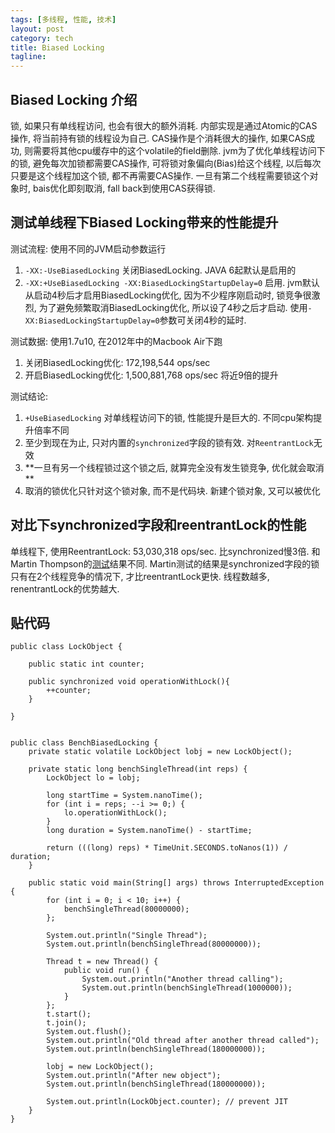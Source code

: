 ```yaml
---
tags: [多线程, 性能, 技术]
layout: post
category: tech
title: Biased Locking
tagline: 
---
```


Biased Locking 介绍
----

锁, 如果只有单线程访问, 也会有很大的额外消耗. 内部实现是通过Atomic的CAS操作, 将当前持有锁的线程设为自己. CAS操作是个消耗很大的操作, 如果CAS成功, 则需要将其他cpu缓存中的这个volatile的field删除. jvm为了优化单线程访问下的锁, 避免每次加锁都需要CAS操作, 可将锁对象偏向(Bias)给这个线程, 以后每次只要是这个线程加这个锁, 都不再需要CAS操作. 一旦有第二个线程需要锁这个对象时, bais优化即刻取消, fall back到使用CAS获得锁.

测试单线程下Biased Locking带来的性能提升
----

测试流程: 使用不同的JVM启动参数运行

1. `-XX:-UseBiasedLocking` 关闭BiasedLocking. JAVA 6起默认是启用的
2. `-XX:+UseBiasedLocking -XX:BiasedLockingStartupDelay=0` 启用. jvm默认从启动4秒后才启用BiasedLocking优化, 因为不少程序刚启动时, 锁竞争很激烈, 为了避免频繁取消BiasedLocking优化, 所以设了4秒之后才启动. 使用`-XX:BiasedLockingStartupDelay=0`参数可关闭4秒的延时.

测试数据: 使用1.7u10, 在2012年中的Macbook Air下跑

1. 关闭BiasedLocking优化: 172,198,544 ops/sec
2. 开启BiasedLocking优化: 1,500,881,768 ops/sec 将近9倍的提升

测试结论:

1. `+UseBiasedLocking` 对单线程访问下的锁, 性能提升是巨大的. 不同cpu架构提升倍率不同
2. 至少到现在为止, 只对内置的`synchronized`字段的锁有效. 对`ReentrantLock`无效
3. **一旦有另一个线程锁过这个锁之后, 就算完全没有发生锁竞争, 优化就会取消 **
4. 取消的锁优化只针对这个锁对象, 而不是代码块. 新建个锁对象, 又可以被优化

对比下synchronized字段和reentrantLock的性能
----

单线程下, 使用ReentrantLock: 53,030,318 ops/sec. 比synchronized慢3倍. 和Martin Thompson的[测试](http://mechanical-sympathy.blogspot.com/2011/11/biased-locking-osr-and-benchmarking-fun.html)结果不同. Martin测试的结果是synchronized字段的锁只有在2个线程竞争的情况下, 才比reentrantLock更快. 线程数越多, renentrantLock的优势越大.


贴代码
---


    public class LockObject {

        public static int counter;
        
        public synchronized void operationWithLock(){
            ++counter;
        }
        
    }


    public class BenchBiasedLocking {
        private static volatile LockObject lobj = new LockObject();

        private static long benchSingleThread(int reps) {
            LockObject lo = lobj;

            long startTime = System.nanoTime();
            for (int i = reps; --i >= 0;) {
                lo.operationWithLock();
            }
            long duration = System.nanoTime() - startTime;
            
            return (((long) reps) * TimeUnit.SECONDS.toNanos(1)) / duration;
        }

        public static void main(String[] args) throws InterruptedException {
            for (int i = 0; i < 10; i++) {
                benchSingleThread(80000000);
            };
            
            System.out.println("Single Thread");
            System.out.println(benchSingleThread(80000000));
            
            Thread t = new Thread() {
                public void run() {
                    System.out.println("Another thread calling");
                    System.out.println(benchSingleThread(1000000));
                }
            };
            t.start();
            t.join();
            System.out.flush();
            System.out.println("Old thread after another thread called");
            System.out.println(benchSingleThread(180000000));

            lobj = new LockObject();
            System.out.println("After new object");
            System.out.println(benchSingleThread(180000000));

            System.out.println(LockObject.counter); // prevent JIT
        }
    }

